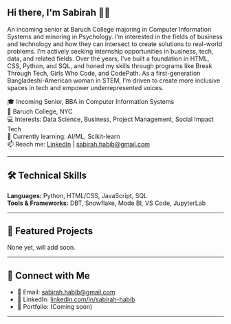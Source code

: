 ## Hi there, I'm Sabirah 👋🏽

An incoming senior at Baruch College majoring in Computer Information Systems and minoring in Psychology. I’m interested in the fields of business and technology and how they can intersect to create solutions to real-world problems. I’m actively seeking internship opportunities in business, tech, data, and related fields. Over the years, I’ve built a foundation in HTML, CSS, Python, and SQL, and honed my skills through programs like Break Through Tech, Girls Who Code, and CodePath. As a first-generation Bangladeshi-American woman in STEM, I’m driven to create more inclusive spaces in tech and empower underrepresented voices.


🎓 Incoming Senior, BBA in Computer Information Systems  
📍 Baruch College, NYC  
💻 Interests: Data Science, Business, Project Management, Social Impact Tech  
🌱 Currently learning: AI/ML, Scikit-learn  
📫 Reach me: [LinkedIn](https://www.linkedin.com/in/sabirah-habib) | sabirah.habib@gmail.com

---

## 🛠️ Technical Skills

**Languages:** Python, HTML/CSS, JavaScript, SQL   
**Tools & Frameworks:** DBT, Snowflake, Mode BI, VS Code, JupyterLab  

---


## 📂 Featured Projects

None yet, will add soon.

---

## 🤝 Connect with Me

- 📧 Email: sabirah.habib@gmail.com  
- 💼 LinkedIn: [linkedin.com/in/sabirah-habib](https://www.linkedin.com/in/sabirah-habib)  
- 📁 Portfolio: (Coming soon)

---

<!--
[!NOTE] Tip: You can customize your GitHub stats cards by replacing `your-username` with your actual GitHub handle.
-->


